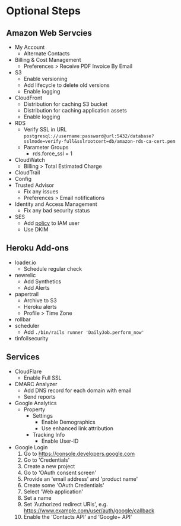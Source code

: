 # Optional Steps

## Amazon Web Servcies

* My Account
  * Alternate Contacts
* Billing & Cost Management
  * Preferences > Receive PDF Invoice By Email
* S3
  * Enable versioning
  * Add lifecycle to delete old versions
  * Enable logging
* CloudFront
  * Distribution for caching S3 bucket
  * Distribution for caching application assets
  * Enable logging
* RDS
  * Verify SSL in URL `postgresql://username:password@url:5432/database?sslmode=verify-full&sslrootcert=db/amazon-rds-ca-cert.pem`
  * Parameter Groups
    * rds.force_ssl = 1
* CloudWatch
  * Billing > Total Estimated Charge
* CloudTrail
* Config
* Trusted Advisor
  * Fix any issues
  * Preferences > Email notifications
* Identity and Access Management
  * Fix any bad security status
* SES
  * Add [policy](iam_ses_policy.json) to IAM user
  * Use DKIM

## Heroku Add-ons

* loader.io
  * Schedule regular check
* newrelic
  * Add Synthetics
  * Add Alerts
* papertrail
  * Archive to S3
  * Heroku alerts
  * Profile > Time Zone
* rollbar
* scheduler
  * Add `./bin/rails runner 'DailyJob.perform_now'`
* tinfoilsecurity

## Services

* CloudFlare
  * Enable Full SSL
* DMARC Analyzer
  * Add DNS record for each domain with email
  * Send reports
* Google Analytics
  * Property
    * Settings
      * Enable Demographics
      * Use enhanced link attribution
    * Tracking Info
      * Enable User-ID
* Google Login
  1. Go to https://console.developers.google.com
  1. Go to 'Credentials'
  1. Create a new project
  1. Go to 'OAuth consent screen'
  1. Provide an 'email address' and 'product name'
  1. Create some 'OAuth Credentials'
    1. Select 'Web application'
    1. Set a name
    1. Set 'Authorized redirect URIs', e.g. https://www.example.com/user/auth/google/callback
  1. Enable the 'Contacts API' and 'Google+ API'
